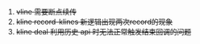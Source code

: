 1. ~~vline 需要断点续传~~
2. ~~kline record-klines 新逻辑出现两次record的现象~~
3. ~~kline deal 利用历史 api 时无法正常触发结束回调的问题~~
